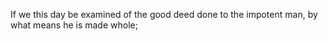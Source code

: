If we this day be examined of the good deed done to the impotent man, by what means he is made whole;
